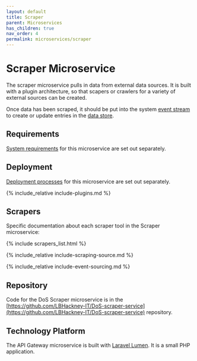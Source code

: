 ```yaml
---
layout: default
title: Scraper
parent: Microservices
has_children: true
nav_order: 4
permalink: microservices/scraper
---
```


# Scraper Microservice

The scraper microservice pulls in data from external data sources. It is built with a plugin architecture, so that scapers or crawlers for a variety of external sources can be created.

Once data has been scraped, it should be put into the system [event stream](./eventstream) to create or update entries in the [data store](./datastore).

## Requirements

[System requirements](./requirements) for this microservice are set out separately.

## Deployment

[Deployment processes](./deployment) for this microservice are set out separately.

{% include_relative include-plugins.md %}

## Scrapers

Specific documentation about each scraper tool in the Scraper microservice:

{% include scrapers_list.html %}

{% include_relative include-scraping-source.md %}

{% include_relative include-event-sourcing.md %}

## Repository

Code for the DoS Scraper microservice is in the [https://github.com/LBHackney-IT/DoS-scraper-service](https://github.com/LBHackney-IT/DoS-scraper-service) repository.

## Technology Platform

The API Gateway microservice is built with [Laravel Lumen](https://lumen.laravel.com). It is a small PHP application.
